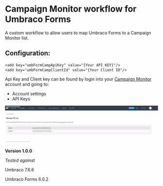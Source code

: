 # Campaign Monitor workflow for Umbraco Forms
A custom workflow to allow users to map Umbraco Forms to a Campaign Monitor list.

## Configuration:

```
<add key="umbFormCampApiKey" value="{Your API KEY}"/>
<add key="umbFormCampClientId" value="{Your Client ID"/>
```

Api Key and Client key can be found by login into your [Campaign Monitor](https://www.campaignmonitor.com/) account and going to:

 - Account settings
 - API Keys 

![Api Keys screen][screen]

**Version 1.0.0**

*Tested against*

Umbraco 7.6.6

Umbraco Forms 6.0.2

[screen]:./media/campagin-monitor-api-keys.jpg "Api Keys screen"
